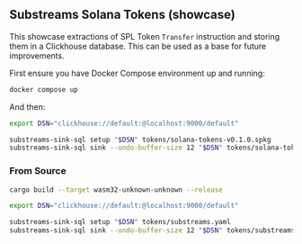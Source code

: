 ## Substreams Solana Tokens (showcase)

This showcase extractions of SPL Token `Transfer` instruction and storing them in a Clickhouse database. This can be used as a base for future improvements.

First ensure you have Docker Compose environment up and running:

```bash
docker compose up
```

And then:

```bash
export DSN="clickhouse://default:@localhost:9000/default"

substreams-sink-sql setup "$DSN" tokens/solana-tokens-v0.1.0.spkg
substreams-sink-sql sink --undo-buffer-size 12 "$DSN" tokens/solana-tokens-v0.1.0.spkg "200_000_000:201_000_000"
```

### From Source

```bash
cargo build --target wasm32-unknown-unknown --release

export DSN="clickhouse://default:@localhost:9000/default"

substreams-sink-sql setup "$DSN" tokens/substreams.yaml
substreams-sink-sql sink --undo-buffer-size 12 "$DSN" tokens/substreams.yaml "200_000_000:201_000_000"
```